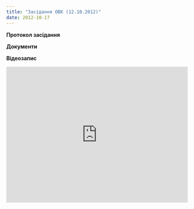 ```yaml
---
title: "Засідання ОВК (12.10.2012)"
date: 2012-10-17
---
```


**Протокол засідання**

**Документи**

**Відеозапис**

<iframe width="480" height="360" src="http://www.youtube.com/embed/BNyA6XFOl4s" frameborder="0" allowfullscreen></iframe>
